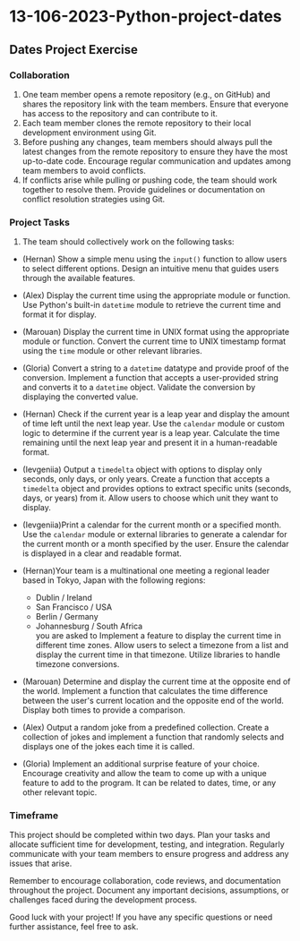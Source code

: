 # 13-106-2023-Python-project-dates

## Dates Project Exercise

### Collaboration
1. One team member opens a remote repository (e.g., on GitHub) and shares the repository link with the team members. Ensure that everyone has access to the repository and can contribute to it.
2. Each team member clones the remote repository to their local development environment using Git.
3. Before pushing any changes, team members should always pull the latest changes from the remote repository to ensure they have the most up-to-date code. Encourage regular communication and updates among team members to avoid conflicts.
4. If conflicts arise while pulling or pushing code, the team should work together to resolve them. Provide guidelines or documentation on conflict resolution strategies using Git.

### Project Tasks
1. The team should collectively work on the following tasks:

- (Hernan) Show a simple menu using the `input()` function to allow users to select different options. Design an intuitive menu that guides users through the available features.
- (Alex) Display the current time using the appropriate module or function. Use Python's built-in `datetime` module to retrieve the current time and format it for display.
- (Marouan) Display the current time in UNIX format using the appropriate module or function. Convert the current time to UNIX timestamp format using the `time` module or other relevant libraries.
- (Gloria) Convert a string to a `datetime` datatype and provide proof of the conversion. Implement a function that accepts a user-provided string and converts it to a `datetime` object. Validate the conversion by displaying the converted value.
- (Hernan) Check if the current year is a leap year and display the amount of time left until the next leap year. Use the `calendar` module or custom logic to determine if the current year is a leap year. Calculate the time remaining until the next leap year and present it in a human-readable format.
- (Ievgeniia) Output a `timedelta` object with options to display only seconds, only days, or only years. Create a function that accepts a `timedelta` object and provides options to extract specific units (seconds, days, or years) from it. Allow users to choose which unit they want to display.
- (Ievgeniia)Print a calendar for the current month or a specified month. Use the `calendar` module or external libraries to generate a calendar for the current month or a month specified by the user. Ensure the calendar is displayed in a clear and readable format.
- (Hernan)Your team is a multinational one meeting a regional leader based in Tokyo, Japan with the following regions:

  - Dublin / Ireland
  - San Francisco / USA
  - Berlin / Germany
  - Johannesburg / South Africa\
you are asked to  Implement a feature to display the current time in different time zones. Allow users to select a timezone from a list and display the current time in that timezone. Utilize libraries to handle timezone conversions.
- (Marouan) Determine and display the current time at the opposite end of the world. Implement a function that calculates the time difference between the user's current location and the opposite end of the world. Display both times to provide a comparison.
- (Alex) Output a random joke from a predefined collection. Create a collection of jokes and implement a function that randomly selects and displays one of the jokes each time it is called.
- (Gloria) Implement an additional surprise feature of your choice. Encourage creativity and allow the team to come up with a unique feature to add to the program. It can be related to dates, time, or any other relevant topic.

### Timeframe
This project should be completed within two days. Plan your tasks and allocate sufficient time for development, testing, and integration. Regularly communicate with your team members to ensure progress and address any issues that arise.

Remember to encourage collaboration, code reviews, and documentation throughout the project. Document any important decisions, assumptions, or challenges faced during the development process.

Good luck with your project! If you have any specific questions or need further assistance, feel free to ask.
